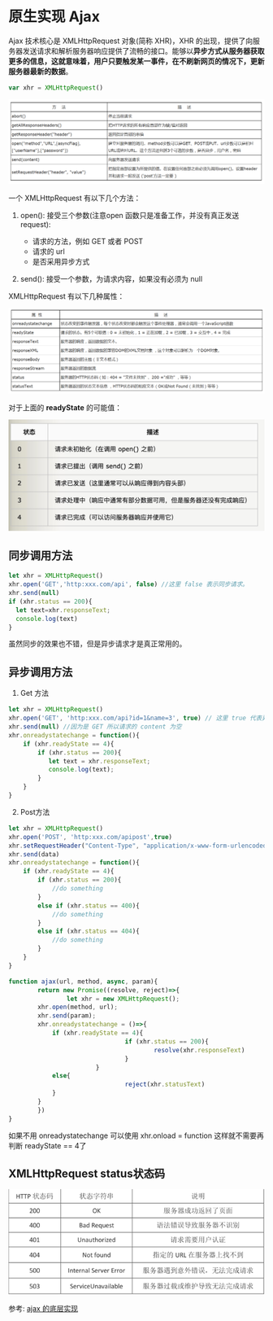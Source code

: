 # 原生实现 Ajax

Ajax 技术核心是 XMLHttpRequest 对象(简称 XHR)，XHR 的出现，提供了向服务器发送请求和解析服务器响应提供了流畅的接口。能够以**异步方式从服务器获取更多的信息，这就意味着，用户只要触发某一事件，在不刷新网页的情况下，更新服务器最新的数据**。

```javascript
var xhr = XMLHttpRequest()
```

![img](./img/7.jpg)

一个 XMLHttpRequest 有以下几个方法：

1. open(): 接受三个参数(注意open 函数只是准备工作，并没有真正发送 request):
   * 请求的方法，例如 GET 或者 POST
   * 请求的 url
   * 是否采用异步方式

2. send(): 接受一个参数，为请求内容，如果没有必须为 null

XMLHttpRequest 有以下几种属性：

![img](./img/8.jpg)

对于上面的 **readyState** 的可能值：

<img src="./img/9.jpg" alt="image-20200724022627400" style="zoom:70%;" />



## 同步调用方法

```javascript
let xhr = XMLHttpRequest()
xhr.open('GET','http:xxx.com/api', false) //这里 false 表示同步请求。
xhr.send(null)
if (xhr.status == 200){
  let text=xhr.responseText;
  console.log(text)
}
```

虽然同步的效果也不错，但是异步请求才是真正常用的。



## 异步调用方法

1. Get 方法

```javascript
let xhr = XMLHttpRequest()
xhr.open('GET', 'http:xxx.com/api?id=1&name=3', true) // 这里 true 代表异步请求 ,?后面跟着 get 请求的参数
xhr.send(null) //因为是 GET 所以请求的 content 为空
xhr.onreadystatechange = function(){
  	if (xhr.readyState == 4){
      	if (xhr.status == 200){
           let text = xhr.responseText;
           console.log(text);
        }
    }
}
```

2. Post方法

```javascript
let xhr = XMLHttpRequest()
xhr.open('POST', 'http:xxx.com/apipost',true)
xhr.setRequestHeader("Content-Type", "application/x-www-form-urlencoded;charset=UTF-8");
xhr.send(data)
xhr.onreadystatechange = function(){
  	if (xhr.readyState == 4){
      	if (xhr.status == 200){
            //do something
        }
      	else if (xhr.status == 400){
          	//do something
        }
      	else if (xhr.status == 404){
          	//do something
        }
    }
}
```



```javascript
function ajax(url, method, async, param){
		return new Promise((resolve, reject)=>{
				let xhr = new XMLHttpRequest();
        xhr.open(method, url);
      	xhr.send(param);
      	xhr.onreadystatechange = ()=>{
          	if (xhr.readyState == 4){
								if (xhr.status == 200){
										resolve(xhr.responseText)
								}
						}
          	else{
								reject(xhr.statusText)
            }
        }
		})
}
```

如果不用 onreadystatechange 可以使用 xhr.onload = function 这样就不需要再判断 readyState == 4了

## XMLHttpRequest  status状态码

<img src="./img/10.png" alt="img" style="zoom:110%;" />

参考: [ajax 的底层实现](https://www.cnblogs.com/liu1459310172/p/9590053.html)


